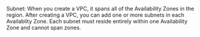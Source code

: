 Subnet:
When you create a VPC, it spans all of the Availability Zones in the region. After creating a VPC, you can add one or more subnets in each Availablity Zone. Each subnet must reside entirely within one Availability Zone and cannot span zones.
